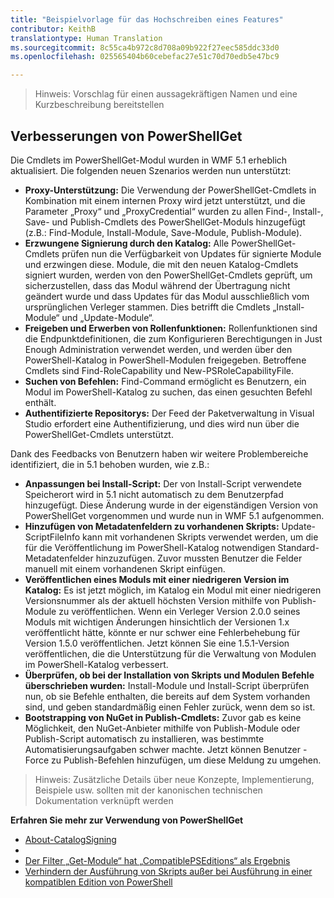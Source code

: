 ```yaml
---
title: "Beispielvorlage für das Hochschreiben eines Features"
contributor: KeithB
translationtype: Human Translation
ms.sourcegitcommit: 8c55ca4b972c8d708a09b922f27eec585ddc33d0
ms.openlocfilehash: 025565404b60cebefac27e51c70d70edb5e47bc9

---
```


>Hinweis: Vorschlag für einen aussagekräftigen Namen und eine Kurzbeschreibung bereitstellen

## Verbesserungen von PowerShellGet ##
Die Cmdlets im PowerShellGet-Modul wurden in WMF 5.1 erheblich aktualisiert. Die folgenden neuen Szenarios werden nun unterstützt:

- **Proxy-Unterstützung:** Die Verwendung der PowerShellGet-Cmdlets in Kombination mit einem internen Proxy wird jetzt unterstützt, und die Parameter „Proxy“ und „ProxyCredential“ wurden zu allen Find-, Install-, Save- und Publish-Cmdlets des PowerShellGet-Moduls hinzugefügt (z.B.: Find-Module, Install-Module, Save-Module, Publish-Module). 
- **Erzwungene Signierung durch den Katalog:** Alle PowerShellGet-Cmdlets prüfen nun die Verfügbarkeit von Updates für signierte Module und erzwingen diese. Module, die mit den neuen Katalog-Cmdlets signiert wurden, werden von den PowerShellGet-Cmdlets geprüft, um sicherzustellen, dass das Modul während der Übertragung nicht geändert wurde und dass Updates für das Modul ausschließlich vom ursprünglichen Verleger stammen. Dies betrifft die Cmdlets „Install-Module“ und „Update-Module“. 
- **Freigeben und Erwerben von Rollenfunktionen:** Rollenfunktionen sind die Endpunktdefinitionen, die zum Konfigurieren Berechtigungen in Just Enough Administration verwendet werden, und werden über den PowerShell-Katalog in PowerShell-Modulen freigegeben. Betroffene Cmdlets sind Find-RoleCapability und New-PSRoleCapabilityFile. 
- **Suchen von Befehlen:** Find-Command ermöglicht es Benutzern, ein Modul im PowerShell-Katalog zu suchen, das einen gesuchten Befehl enthält. 
- **Authentifizierte Repositorys:** Der Feed der Paketverwaltung in Visual Studio erfordert eine Authentifizierung, und dies wird nun über die PowerShellGet-Cmdlets unterstützt.

Dank des Feedbacks von Benutzern haben wir weitere Problembereiche identifiziert, die in 5.1 behoben wurden, wie z.B.:

- **Anpassungen bei Install-Script:** Der von Install-Script verwendete Speicherort wird in 5.1 nicht automatisch zu dem Benutzerpfad hinzugefügt. Diese Änderung wurde in der eigenständigen Version von PowerShellGet vorgenommen und wurde nun in WMF 5.1 aufgenommen.
- **Hinzufügen von Metadatenfeldern zu vorhandenen Skripts:** Update-ScriptFileInfo kann mit vorhandenen Skripts verwendet werden, um die für die Veröffentlichung im PowerShell-Katalog notwendigen Standard-Metadatenfelder hinzuzufügen. Zuvor mussten Benutzer die Felder manuell mit einem vorhandenen Skript einfügen.
- **Veröffentlichen eines Moduls mit einer niedrigeren Version im Katalog:** Es ist jetzt möglich, im Katalog ein Modul mit einer niedrigeren Versionsnummer als der aktuell höchsten Version mithilfe von Publish-Module zu veröffentlichen. Wenn ein Verleger Version 2.0.0 seines Moduls mit wichtigen Änderungen hinsichtlich der Versionen 1.x veröffentlicht hätte, könnte er nur schwer eine Fehlerbehebung für Version 1.5.0 veröffentlichen. Jetzt können Sie eine 1.5.1-Version veröffentlichen, die die Unterstützung für die Verwaltung von Modulen im PowerShell-Katalog verbessert. 
- **Überprüfen, ob bei der Installation von Skripts und Modulen Befehle überschrieben wurden:** Install-Module und Install-Script überprüfen nun, ob sie Befehle enthalten, die bereits auf dem System vorhanden sind, und geben standardmäßig einen Fehler zurück, wenn dem so ist. 
- **Bootstrapping von NuGet in Publish-Cmdlets:** Zuvor gab es keine Möglichkeit, den NuGet-Anbieter mithilfe von Publish-Module oder Publish-Script automatisch zu installieren, was bestimmte Automatisierungsaufgaben schwer machte. Jetzt können Benutzer -Force zu Publish-Befehlen hinzufügen, um diese Meldung zu umgehen. 

>Hinweis: Zusätzliche Details über neue Konzepte, Implementierung, Beispiele usw. sollten mit der kanonischen technischen Dokumentation verknüpft werden

**Erfahren Sie mehr zur Verwendung von PowerShellGet**
- [About-CatalogSigning]()
- []()
- [Der Filter „Get-Module“ hat „CompatiblePSEditions“ als Ergebnis]()
- [Verhindern der Ausführung von Skripts außer bei Ausführung in einer kompatiblen Edition von PowerShell]()






<!--HONumber=Aug16_HO3-->



